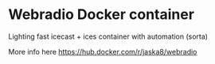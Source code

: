 # Webradio Docker container
Lighting fast icecast + ices container with automation (sorta)

More info here https://hub.docker.com/r/jaska8/webradio
